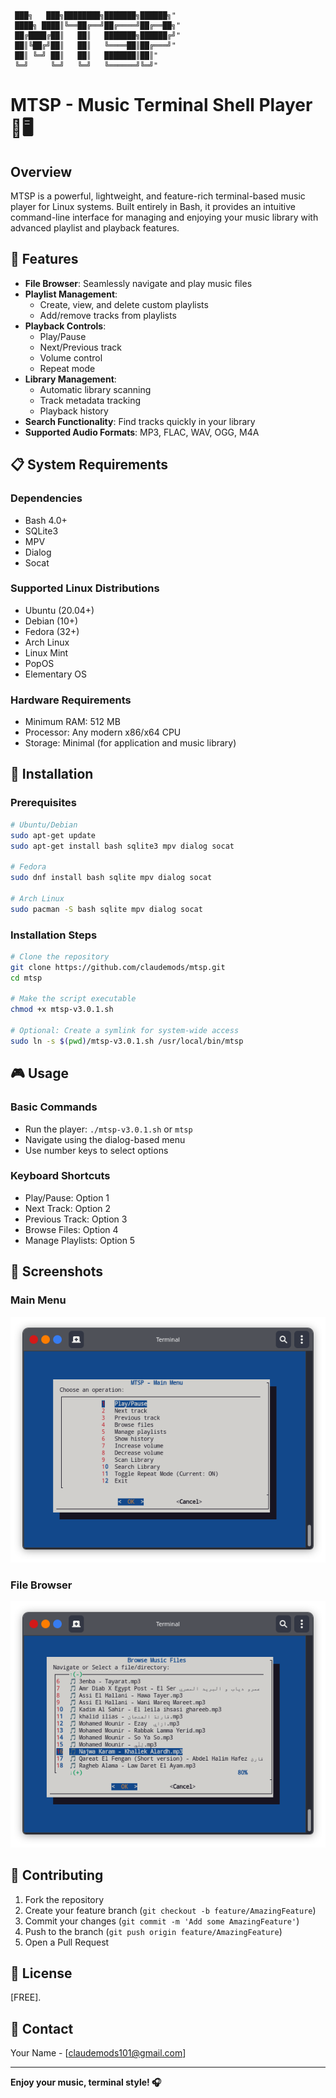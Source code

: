                                                   
     ███╗   ███╗████████╗███████╗██████╗"     
     ████╗ ████║╚══██╔══╝██╔════╝██╔══██╗"     
     ██╔████╔██║   ██║   ███████╗██████╔╝"     
     ██║╚██╔╝██║   ██║   ╚════██║██╔═══╝"     
     ██║ ╚═╝ ██║   ██║   ███████║██║"          
     ╚═╝     ╚═╝   ╚═╝   ╚══════╝╚═╝"          
                       


# MTSP - Music Terminal Shell Player 🎵🖥️

## Overview

MTSP is a powerful, lightweight, and feature-rich terminal-based music player for Linux systems. Built entirely in Bash, it provides an intuitive command-line interface for managing and enjoying your music library with advanced playlist and playback features.

## 🌟 Features

- **File Browser**: Seamlessly navigate and play music files
- **Playlist Management**:
  - Create, view, and delete custom playlists
  - Add/remove tracks from playlists
- **Playback Controls**:
  - Play/Pause
  - Next/Previous track
  - Volume control
  - Repeat mode
- **Library Management**:
  - Automatic library scanning
  - Track metadata tracking
  - Playback history
- **Search Functionality**: Find tracks quickly in your library
- **Supported Audio Formats**: MP3, FLAC, WAV, OGG, M4A

## 📋 System Requirements

### Dependencies
- Bash 4.0+
- SQLite3
- MPV
- Dialog
- Socat

### Supported Linux Distributions
- Ubuntu (20.04+)
- Debian (10+)
- Fedora (32+)
- Arch Linux
- Linux Mint
- PopOS
- Elementary OS

### Hardware Requirements
- Minimum RAM: 512 MB
- Processor: Any modern x86/x64 CPU
- Storage: Minimal (for application and music library)

## 🚀 Installation

### Prerequisites
```bash
# Ubuntu/Debian
sudo apt-get update
sudo apt-get install bash sqlite3 mpv dialog socat

# Fedora
sudo dnf install bash sqlite mpv dialog socat

# Arch Linux
sudo pacman -S bash sqlite mpv dialog socat
```

### Installation Steps
```bash
# Clone the repository
git clone https://github.com/claudemods/mtsp.git
cd mtsp

# Make the script executable
chmod +x mtsp-v3.0.1.sh

# Optional: Create a symlink for system-wide access
sudo ln -s $(pwd)/mtsp-v3.0.1.sh /usr/local/bin/mtsp
```

## 🎮 Usage

### Basic Commands
- Run the player: `./mtsp-v3.0.1.sh` or `mtsp`
- Navigate using the dialog-based menu
- Use number keys to select options

### Keyboard Shortcuts
- Play/Pause: Option 1
- Next Track: Option 2
- Previous Track: Option 3
- Browse Files: Option 4
- Manage Playlists: Option 5

## 📸 Screenshots

### Main Menu
![MTSP Main Menu](https://github.com/almezali/mtsp-v3.0.1/raw/main/Scr_1.png)

### File Browser
![MTSP File Browser](https://github.com/almezali/mtsp-v3.0.1/raw/main/Scr_2.png)

## 🤝 Contributing

1. Fork the repository
2. Create your feature branch (`git checkout -b feature/AmazingFeature`)
3. Commit your changes (`git commit -m 'Add some AmazingFeature'`)
4. Push to the branch (`git push origin feature/AmazingFeature`)
5. Open a Pull Request

## 📄 License

[FREE].

## 📧 Contact

Your Name - [claudemods101@gmail.com]


---

**Enjoy your music, terminal style! 🎧**
